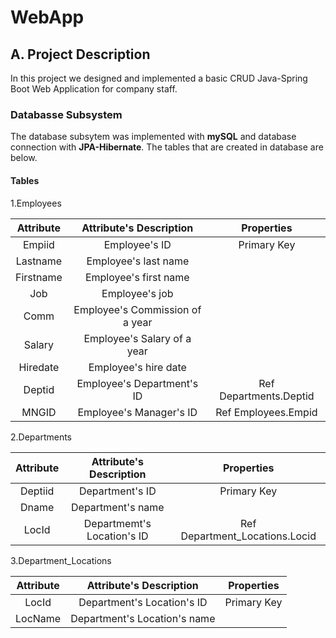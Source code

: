 # WebApp
 ## A. Project Description
 In this project we designed and implemented a basic CRUD Java-Spring Boot Web Application for company staff.
 ### Databasse Subsystem
 The database subsytem was implemented with **mySQL** and database connection with **JPA-Hibernate**.
 The tables that are created in database are below.
 #### Tables
 1.Employees
 
 
 | Attribute |     Attribute's Description     |       Properties       |
|:---------:|:-------------------------------:|:----------------------:|
| Empiid    |          Employee's ID          |       Primary Key      |
| Lastname  |       Employee's last name      |                        |
| Firstname |      Employee's first name      |                        |
| Job       |          Employee's job         |                        |
| Comm      | Employee's Commission of a year |                        |
| Salary    |   Employee's Salary of a year   |                        |
| Hiredate  |       Employee's hire date      |                        |
| Deptid    |    Employee's Department's ID   | Ref Departments.Deptid |
| MNGID     |     Employee's Manager's ID     | Ref Employees.Empid    |

2.Departments

| Attribute |   Attribute's Description  |           Properties           |
|:---------:|:--------------------------:|:------------------------------:|
|  Deptiid  |       Department's ID      |           Primary Key          |
|   Dname   |      Department's name     |                                |
|   LocId   | Departmemt's Location's ID | Ref Department_Locations.Locid |

3.Department_Locations

| Attribute |    Attribute's Description   |  Properties |
|:---------:|:----------------------------:|:-----------:|
|   LocId   |  Department's Location's ID  | Primary Key |
|  LocName  | Department's Location's name |             |


